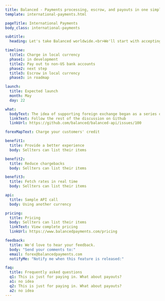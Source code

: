 ```yaml
---
title: Balanced - Payments processing, escrow, and payouts in one simple API | Customers
template: international-payments.html

pageTitle: International Payments
body_class: international-payments

subtitle:
  heading: Let's take Balanced worldwide.<br>We'll start with accepting payments in 120+ local currencies.

timeline:
  title1: Charge in local currency
  phase1: in development
  title2: Pay out to non-US bank accounts
  phase2: next step
  title3: Escrow in local currency
  phase3: in roadmap

launch:
  title: Expected launch
  month: May
  day: 22

what:
  bodyText: The idea of supporting foreign exchange began as a series of discussions on our balanced-api Github page. Based on community and customer responses, we’re excited to begin development on this project. Here’s how we envision the feature would work. As always, we appreciate your feedback.
  linkText: Follow the rest of the discussion on Github
  linkUrl: https://github.com/balanced/balanced-api/issues/100

forexMapText: Charge your customers' credit

benefit1:
  title: Provide a better experience
  body: Sellters can list their items

benefit2:
  title: Reduce chargebacks
  body: Sellters can list their items

benefit3:
  title: Fetch rates in real time
  body: Sellters can list their items

api:
  title: Sample API call
  body: Using another currency

pricing:
  title: Pricing
  body: Sellters can list their items
  linkText: View complete pricing
  linkUrl: https://www.balancedpayments.com/pricing

feedback:
  title: We'd love to hear your feedback.
  body: "Send your comments to:"
  email: forex@balancedpayments.com
  notifyMe: "Notify me when this feature is released:"

faq:
  title: Frequently asked questions
  q1: This is just for paying in. What about payouts?
  a1: no idea
  q2: This is just for paying in. What about payouts?
  a2: no idea
---
```

